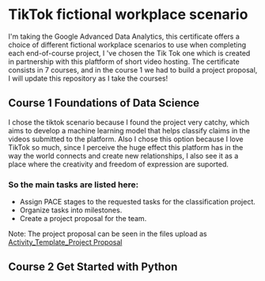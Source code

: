 # TikTok fictional workplace scenario
I'm taking the Google Advanced Data Analytics, this certificate offers a choice of different fictional workplace scenarios to use when completing each end-of-course project, I 've chosen the Tik Tok one which is created in partnership with this plaftform of short video hosting.
The certificate consists in 7 courses, and in the course 1 we had to build a project proposal, I will update this repository as I take the courses! 

## Course 1 Foundations of Data Science
I chose the tiktok scenario because I found the project very catchy, which aims to develop a machine learning model that helps classify claims in the videos submitted to the platform. Also I chose this option because I love TikTok so much, since I perceive the huge effect this platform has in the way the world connects and create new relationships, I also see it as a place where the creativity and freedom of expression are suported.

### So the main tasks are listed here:
- Assign PACE stages to the requested tasks for the classification project.
- Organize tasks into milestones.
- Create a project proposal for the team.

Note: The project proposal can be seen in the files upload as [Activity_Template_Project Proposal](https://github.com/anxta/TikTok-workplace-scenario/blob/main/Activity%20Template_%20Project%20Proposal.pdf)

## Course 2 Get Started with Python
